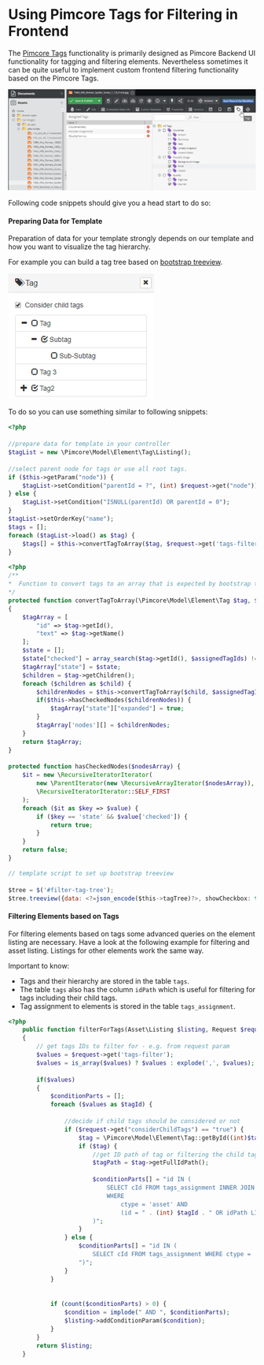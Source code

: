 # Using Pimcore Tags for Filtering in Frontend

The [Pimcore Tags](../18_Tools_and_Features/09_Tags.md) functionality is primarily designed
 as Pimcore Backend UI functionality for tagging and filtering elements. Nevertheless sometimes it can be quite useful to implement custom frontend filtering functionality based on the Pimcore
 Tags. 
 
 ![Tags Assignment](../img/tags_assignment.png)
 
 

 
Following code snippets should give you a head start to do so: 
 

#### Preparing Data for Template
Preparation of data for your template strongly depends on our template and how you want to visualize the tag hierarchy. 
 
For example you can build a tag tree based on [bootstrap treeview](https://github.com/jonmiles/bootstrap-treeview/). 

![Tags Filter in Frontend](../img/frontend-tags-filter.jpg)
 
 
To do so you can use something similar to following snippets: 
 
```php
<?php 

//prepare data for template in your controller 
$tagList = new \Pimcore\Model\Element\Tag\Listing();

//select parent node for tags or use all root tags.
if ($this->getParam("node")) {
    $tagList->setCondition("parentId = ?", (int) $request->get("node"));
} else {
    $tagList->setCondition("ISNULL(parentId) OR parentId = 0");
}
$tagList->setOrderKey("name");
$tags = [];
foreach ($tagList->load() as $tag) {
    $tags[] = $this->convertTagToArray($tag, $request->get('tags-filter'));
}
```

```php
<?php 
/**
*  Function to convert tags to an array that is expected by bootstrap tree view
*/
protected function convertTagToArray(\Pimcore\Model\Element\Tag $tag, $assignedTagIds)
{
    $tagArray = [
        "id" => $tag->getId(),
        "text" => $tag->getName()
    ];
    $state = [];
    $state["checked"] = array_search($tag->getId(), $assignedTagIds) !== false;
    $tagArray["state"] = $state;
    $children = $tag->getChildren();
    foreach ($children as $child) {
        $childrenNodes = $this->convertTagToArray($child, $assignedTagIds);
        if($this->hasCheckedNodes($childrenNodes)) {
            $tagArray["state"]["expanded"] = true;
        }
        $tagArray['nodes'][] = $childrenNodes;
    }
    return $tagArray;
}

protected function hasCheckedNodes($nodesArray) {
    $it = new \RecursiveIteratorIterator(
        new \ParentIterator(new \RecursiveArrayIterator($nodesArray)),
        \RecursiveIteratorIterator::SELF_FIRST
    );
    foreach ($it as $key => $value) {
        if ($key == 'state' && $value['checked']) {
            return true;
        }
    }
    return false;
}

```


```javascript
// template script to set up bootstrap treeview 

$tree = $('#filter-tag-tree');
$tree.treeview({data: <?=json_encode($this->tagTree)?>, showCheckbox: true, levels: 1});

```


#### Filtering Elements based on Tags
     
For filtering elements based on tags some advanced queries on the element listing are necessary. Have a look at the following example
for filtering and asset listing. Listings for other elements work the same way. 

Important to know: 
- Tags and their hierarchy are stored in the table `tags`.
- The table `tags` also has the column `idPath` which is useful for filtering for tags including their child tags.
- Tag assignment to elements is stored in the table `tags_assignment`.


```php
<?php
    public function filterForTags(Asset\Listing $listing, Request $request): Asset\Listing
    {
        // get tags IDs to filter for - e.g. from request param
        $values = $request->get('tags-filter');
        $values = is_array($values) ? $values : explode(',', $values);

        if($values)
        {
            $conditionParts = [];
            foreach ($values as $tagId) {

                //decide if child tags should be considered or not
                if ($request->get("considerChildTags") == "true") {
                    $tag = \Pimcore\Model\Element\Tag::getById((int)$tagId);
                    if ($tag) {
                        //get ID path of tag or filtering the child tags
                        $tagPath = $tag->getFullIdPath();
                        
                        $conditionParts[] = "id IN (
                            SELECT cId FROM tags_assignment INNER JOIN tags ON tags.id = tags_assignment.tagid 
                            WHERE 
                                ctype = 'asset' AND 
                                (id = " . (int) $tagId . " OR idPath LIKE " . $listing->quote(Db::get()->escapeLike($tagPath) . "%") . ")
                        )";
                    }
                } else {
                    $conditionParts[] = "id IN (
                        SELECT cId FROM tags_assignment WHERE ctype = 'asset' AND tagid = " . (int) $tagId . 
                    ")";
                }
            }


            if (count($conditionParts) > 0) {
                $condition = implode(" AND ", $conditionParts);
                $listing->addConditionParam($condition);
            }
        }
        return $listing; 
    }

```
